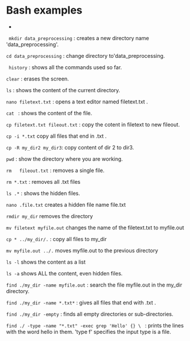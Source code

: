 # Bash examples

*
``` mkdir data_preprocessing``` : creates a new directory name 'data_preprocessing'.

```cd data_preprocessing``` : change directory to'data_preprocessing.

``` history``` : shows all the commands used so far.

```clear``` : erases the screen.

```ls``` : shows the content of the current directory.

```nano filetext.txt``` : opens a text editor named filetext.txt .

```cat ``` : shows the content of the file.

```cp filetext.txt fileout.txt``` : copy the cotent in filetext to new fileout.

```cp -i *.txt``` copy all files that end in .txt .

```cp -R my_dir2 my_dir3```: copy content of dir 2 to dir3.

```pwd``` : show the directory where you are working.

 ```rm   fileout.txt``` : removes a single file.

 ```rm *.txt``` : removes all .txt files

 ```ls .*``` : shows the hidden files. 

```nano .file.txt``` creates a hidden file name file.txt

```rmdir my_dir``` removes the directory

```mv filetext myfile.out``` changes the name of the filetext.txt to myfile.out

```cp * ../my_dir/.``` : copy all files to my_dir

```mv myfile.out ../.``` moves myfile.out to the previous directory

```ls -l``` shows the content as a list

```ls -a``` shows ALL the content, even hidden files.

```find ./my_dir -name myfile.out``` : search the file myfile.out in the my_dir directory.

```find ./my_dir -name *.txt*``` : gives all files that end with .txt .

```find ./my_dir -empty``` : finds all empty directories or sub-directories.

```find ./ -type -name "*.txt" -exec grep 'Hello' {} \ ``` : prints the lines with the word hello in them. 'type f' specifies the input type is a file.